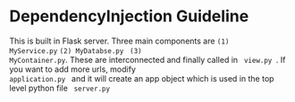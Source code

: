 # DependencyInjection Guideline

This is built in Flask server. Three main components are <code>(1) MyService.py</code> <code>(2) MyDatabse.py</code> <code> (3) MyContainer.py</code>. These are interconnected and finally called in <code> view.py </code>. If you want to add more urls, modify <code> application.py </code> and it will create an app object which is used in the top level python file <code> server.py </code>
